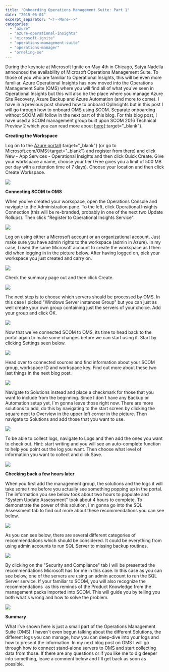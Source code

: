 ```yaml
---
title: "Onboarding Operations Management Suite: Part 1"
date: "2015-06-04"
excerpt_separator: "<!--More-->"
categories: 
  - "azure"
  - "azure-operational-insights"
  - "microsoft-ignite"
  - "operations-management-suite"
  - "operations-manager"
  - "orneling-se"
---
```


During the keynote at Microsoft Ignite on May 4th in Chicago, Satya Nadella announced the availability of Microsoft Operations Management Suite. To those of you who are familiar to Operational Insights, this will be even more familiar. Azure Operational Insights has now moved into the Operations Management Suite (OMS) where you will find all of what you´ve seen in Operational Insights but this will also be the place where you manage Azure Site Recovery, Azure Backup and Azure Automation (and more to come). I have in a previous post showed how to onboard OpInsights but in this post I will go through how to onboard OMS using SCOM. Separate onboarding without SCOM will follow in the next part of this blog. For this blog post, I have used a SCOM management group built upon SCOM 2016 Technical Preview 2 which you can read more about [here](https://blog.orneling.se/2015/05/a-first-look-at-the-scom-2016-technical-preview-2){:target="_blank"}.
<!--More-->
**Creating the Workspace**

Log on to the [Azure portal](http://manage.windowsazure.com){:target="_blank"} (or go to [Microsoft.com/OMS](http://Microsoft.com/OMS){:target="_blank"} and register from there) and click New - App Services - Operational Insights and then click Quick Create. Give your workspace a name, choose your tier (Free gives you a limit of 500 MB per day with a retention time of 7 days). Choose your location and then click Create Workspace.

![](https://blog.orneling.se/assets/images/2015/06/052815_1349_OnboardingO2.png)

**Connecting SCOM to OMS**

When you´ve created your workspace, open the Operations Console and navigate to the Administration pane. To the left, click Operational Insights Connection (this will be re-branded, probably in one of the next two Update Rollups). Then click "Register to Operational Insights Service".

![](https://blog.orneling.se/assets/images/2015/06/052815_1349_OnboardingO3.png)

Log on using either a Microsoft account or an organizational account. Just make sure you have admin rights to the workspace (admin in Azure). In my case, I used the same Microsoft account to create the workspace as I then did when logging in in the picture below. After having logged on, pick your workspace you just created and carry on.

![](https://blog.orneling.se/assets/images/2015/06/052815_1349_OnboardingO4.png)

Check the summary page out and then click Create.

![](https://blog.orneling.se/assets/images/2015/06/052815_1349_OnboardingO5.jpg)

The next step is to choose which servers should be processed by OMS. In this case I picked "Windows Server instances Group" but you can just as well create your own group containing just the servers of your choice. Add your group and click OK.

![](https://blog.orneling.se/assets/images/2015/06/052815_1349_OnboardingO6.png)

Now that we´ve connected SCOM to OMS, its time to head back to the portal again to make some changes before we can start using it. Start by clicking Settings seen below.

![](https://blog.orneling.se/assets/images/2015/06/052815_1349_OnboardingO7.png)

Head over to connected sources and find information about your SCOM group, workspace ID and workspace key. Find out more about these two last things in the next blog post.

![](https://blog.orneling.se/assets/images/2015/06/052815_1349_OnboardingO8.jpg)

Navigate to Solutions instead and place a checkmark for those that you want to include from the beginning. Since I don´t have any Backup or Automation setup yet, I´m gonna leave those right now. There are more solutions to add, do this by navigating to the start screen by clicking the square next to Overview in the upper left corner in the picture. Then navigate to Solutions and add those that you want to use.

![](https://blog.orneling.se/assets/images/2015/06/052815_1349_OnboardingO9.png)

To be able to collect logs, navigate to Logs and then add the ones you want to check out. Hint: start writing and you will see an auto-complete function to help you point out the log you want. Then choose what level of information you want to collect and click Save.

![](https://blog.orneling.se/assets/images/2015/06/052815_1349_OnboardingO10.png)

**Checking back a few hours later**

When you first add the management group, the solutions and the logs it will take some time before you actually see something popping up in the portal. The information you see below took about two hours to populate and "System Update Assessment" took about 4 hours to complete. To demonstrate the power of this solution, I´m gonna go into the SQL Assessment tab to find out more about these recommendations you can see below.

![](https://blog.orneling.se/assets/images/2015/06/052815_1349_OnboardingO11.png)

As you can see below, there are several different categories of recommendations which should be considered. It could be everything from using admin accounts to run SQL Server to missing backup routines.

![](https://blog.orneling.se/assets/images/2015/06/052815_1349_OnboardingO12.png)

By clicking on the "Security and Compliance" tab I will be presented the recommendations Microsoft has for me in this case. In this case as you can see below, one of the servers are using an admin account to run the SQL Server service. If your familiar to SCOM, you will also recognize the recommendations  as this reminds of the Product Knowledge from the management packs imported into SCOM. This will guide you by telling you both what´s wrong and how to solve the problem.

![](https://blog.orneling.se/assets/images/2015/06/052815_1349_OnboardingO13.png)

**Summary**

What I´ve shown here is just a small part of the Operations Management Suite (OMS). I haven´t even begun talking about the different Solutions, the different logs you can manage, how you can deep-dive into your logs and how to present the information. In my next blog post on OMS I will go through how to connect stand-alone servers to OMS and start collecting data from those. If there are any questions or if you like me to dig deeper into something, leave a comment below and I´ll get back as soon as possible.
